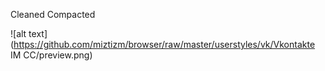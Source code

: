 Cleaned Compacted

![alt text](https://github.com/miztizm/browser/raw/master/userstyles/vk/Vkontakte IM CC/preview.png)
